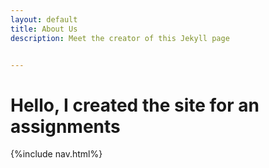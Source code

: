 ```yaml
---
layout: default
title: About Us
description: Meet the creator of this Jekyll page


---
```



# Hello, I created the site for an assignments
{%include nav.html%}